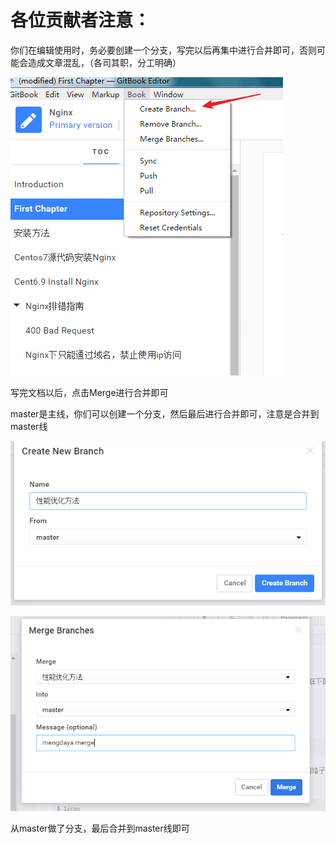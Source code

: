# 各位贡献者注意：

你们在编辑使用时，务必要创建一个分支，写完以后再集中进行合并即可，否则可能会造成文章混乱，（各司其职，分工明确）

![](/使用注意/import.png)

写完文档以后，点击Merge进行合并即可

master是主线，你们可以创建一个分支，然后最后进行合并即可，注意是合并到master线

![](/使用方法/使用方法2.png)

![](/使用方法/合并操作.png)

从master做了分支，最后合并到master线即可

